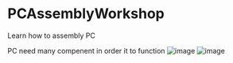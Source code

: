 # PCAssemblyWorkshop
Learn how to assembly PC

PC need many compenent in order it to function
![image](https://github.com/user-attachments/assets/d4bb07a1-6573-4e73-90eb-8efdab6a89b1)
![image](https://github.com/user-attachments/assets/8dd71b87-b241-47c4-9af5-ad070d0c53a3)
